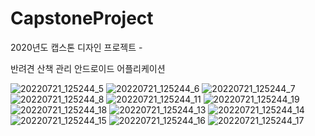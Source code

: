 # CapstoneProject
2020년도 캡스톤 디자인 프로젝트 -   
   
반려견 산책 관리 안드로이드 어플리케이션

![20220721_125244_5](https://user-images.githubusercontent.com/68460391/180126800-30401de6-207b-4292-af4e-c789630821f5.png)
![20220721_125244_6](https://user-images.githubusercontent.com/68460391/180126806-052ff400-428a-4117-8f5f-d2c456b162c0.png)
![20220721_125244_7](https://user-images.githubusercontent.com/68460391/180126810-4e286e02-3f57-4c31-aa4e-9bb8003a4171.png)
![20220721_125244_8](https://user-images.githubusercontent.com/68460391/180126812-69f186f5-9eb3-4a2c-abb6-ec886da658ea.png)
![20220721_125244_11](https://user-images.githubusercontent.com/68460391/180126820-a5e874cf-5399-4b3c-bb8a-10071c94e981.png)
![20220721_125244_19](https://user-images.githubusercontent.com/68460391/180126865-4c547c43-d5b6-4873-b6eb-1049e9b1be20.png)
![20220721_125244_18](https://user-images.githubusercontent.com/68460391/180126832-4be46486-f0fe-45ec-922f-a57bd0172ee6.png)
![20220721_125244_13](https://user-images.githubusercontent.com/68460391/180126836-7aa0d373-05f7-4a05-91a8-8e8cdd00f7b4.png)
![20220721_125244_14](https://user-images.githubusercontent.com/68460391/180126842-69dda6c4-3d65-42f9-bdf5-5bba231a3abd.png)
![20220721_125244_15](https://user-images.githubusercontent.com/68460391/180126848-9873647a-8e5d-4d4d-8d77-6b9ca2b7490d.png)
![20220721_125244_16](https://user-images.githubusercontent.com/68460391/180126852-1dc8287c-e58b-4b62-a911-d281cfc2902e.png)
![20220721_125244_17](https://user-images.githubusercontent.com/68460391/180126857-a03dd87c-e1ab-48b6-9c6d-0f1c470b35a1.png)


